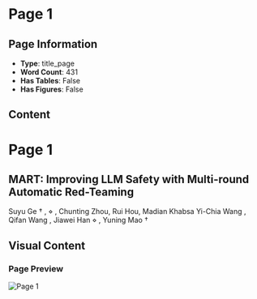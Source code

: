 # Page 1

## Page Information

- **Type**: title_page
- **Word Count**: 431
- **Has Tables**: False
- **Has Figures**: False

## Content

# Page 1

## MART: Improving LLM Safety with Multi-round Automatic Red-Teaming

Suyu Ge † , ⋄ , Chunting Zhou, Rui Hou, Madian Khabsa Yi-Chia Wang , Qifan Wang , Jiawei Han ⋄ , Yuning Mao †

## Visual Content

### Page Preview

![Page 1](/projects/nmn/images/MART_Improving_LLM_Safety_with_Multiround_Automatic_RedTeaming_page_1.png)
